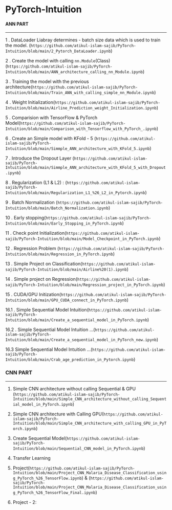 # PyTorch-Intuition

#### ANN PART #####
------------------------------------------------------------------------------------------------------------------------------------------------------

1 . DataLoader Liabray determines - batch size data which is used to train the model. (`https://github.com/atikul-islam-sajib/PyTorch-Intuition/blob/main/2_Pytorch_DataLoader.ipynb`)



2 . Create the model with calling `nn.Module`(Class) (`https://github.com/atikul-islam-sajib/PyTorch-Intuition/blob/main/ANN_architecture_calling_nn_Module.ipynb`)




3 . Training the model with the previous architecture(`https://github.com/atikul-islam-sajib/PyTorch-Intuition/blob/main/Train_ANN_with_calling_simple_nn_Module.ipynb`)




4 . Weight Initialization(`https://github.com/atikul-islam-sajib/PyTorch-Intuition/blob/main/Airline_Prediction_weight_Initialization.ipynb`)




5 . Comparision with TensorFlow & PyTorch Model(`https://github.com/atikul-islam-sajib/PyTorch-Intuition/blob/main/Comparison_with_Tensorflow_with_PyTorch_.ipynb`)




6 . Create an Simple model with KFold - 5 (`https://github.com/atikul-islam-sajib/PyTorch-Intuition/blob/main/Simmple_ANN_architecture_with_KFold_5.ipynb`)




7 . Introduce the Dropout Layer (`https://github.com/atikul-islam-sajib/PyTorch-Intuition/blob/main/Simmple_ANN_architecture_with_KFold_5_with_Dropout.ipynb`)




8 . Regularization (L1 & L2) : (`https://github.com/atikul-islam-sajib/PyTorch-Intuition/blob/main/Regularization_L1_%26_L2_in_Pytorch.ipynb`)




9 . Batch Normalization (`https://github.com/atikul-islam-sajib/PyTorch-Intuition/blob/main/Batch_Normalization.ipynb`)




10 . Early stopping(`https://github.com/atikul-islam-sajib/PyTorch-Intuition/blob/main/Early_Stopping_in_PyTorch.ipynb`)




11 . Check point Initialization(`https://github.com/atikul-islam-sajib/PyTorch-Intuition/blob/main/Model_Checkpoint_in_PyTorch.ipynb`)




12 . Regression Problem (`https://github.com/atikul-islam-sajib/PyTorch-Intuition/blob/main/Regression_in_PyTorch.ipynb`)




13 . Simple Project on Classification(`https://github.com/atikul-islam-sajib/PyTorch-Intuition/blob/main/Airline%20(1).ipynb`)




14 . Simple project on Regression(`https://github.com/atikul-islam-sajib/PyTorch-Intuition/blob/main/Regression_project_in_PyTorch.ipynb`)




15 . CUDA/GPU Initization(`https://github.com/atikul-islam-sajib/PyTorch-Intuition/blob/main/GPU_CUDA_connect_in_PyTorch.ipynb`)




16.1 . Simple Sequential Model Intuition(`https://github.com/atikul-islam-sajib/PyTorch-Intuition/blob/main/Create_a_sequential_model_in_PyTorch.ipynb`)




16.2 . Simple Sequential Model Intuition ...(`https://github.com/atikul-islam-sajib/PyTorch-Intuition/blob/main/Create_a_sequential_model_in_PyTorch_new.ipynb`)



16.3 Simple Sequential Model Intuition ...(`https://github.com/atikul-islam-sajib/PyTorch-Intuition/blob/main/Crab_age_prediction_in_Pytorch.ipynb`) 



### CNN PART ###
------------------------------------------------------------------------------------------------------------------------------------------------------
1. Simple CNN architecture without calling Sequential & GPU (`https://github.com/atikul-islam-sajib/PyTorch-Intuition/blob/main/Simple_CNN_architecture_without_calling_Sequential_model_in_PyTorch.ipynb`)


2. Simple CNN architecture with Calling GPU(`https://github.com/atikul-islam-sajib/PyTorch-Intuition/blob/main/Simple_CNN_architecture_with_calling_GPU_in_PyTorch.ipynb`)



3. Create Sequential Model(`https://github.com/atikul-islam-sajib/PyTorch-Intuition/blob/main/Sequential_CNN_model_in_PyTorch.ipynb`)



4. Transfer Learning



5. Project(`https://github.com/atikul-islam-sajib/PyTorch-Intuition/blob/main/Project_CNN_Malaria_Disease_Classification_using_PyTorch_%26_TensorFlow.ipynb`) & (`https://github.com/atikul-islam-sajib/PyTorch-Intuition/blob/main/Project_CNN_Malaria_Disease_Classification_using_PyTorch_%26_TensorFlow_Final.ipynb`)




6. Project - 2:




